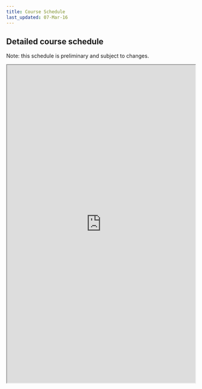 ```yaml
---
title: Course Schedule
last_updated: 07-Mar-16
---
```


## Detailed course schedule

Note: this schedule is preliminary and subject to changes.

<iframe width='100%' height='850' src="https://docs.google.com/spreadsheets/d/1OkmYxBt7SZp4Pba8LlRtMRB0JoTie4OJZmo9X-KtQqo/pubhtml?widget=true&amp;headers=false"></iframe>

